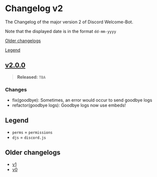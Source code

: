 # Changelog v2

The Changelog of the major version 2 of Discord Welcome-Bot.

Note that the displayed date is in the format `dd-mm-yyyy`

[Older changelogs](#older-changelogs)

[Legend](#legend)

## [v2.0.0]

> **Released:** `TBA`

### Changes

- fix(goodbye): Sometimes, an error would occur to send goodbye logs
- refactor(goodbye logs): Goodbye logs now use embeds!

[v2.0.0]: https://github.com/Welcome-Bot/welcome-bot/releases/tag/v2.0.0

## Legend

- `perms` = `permissions`
- `djs` = `discord.js`

## Older changelogs

- [v1](https://github.com/Welcome-Bot/welcome-bot/blob/v1.13.0/CHANGELOG.md)
- [v0](https://github.com/Welcome-Bot/welcome-bot/blob/v0.1.0/CHANGELOG.md)
